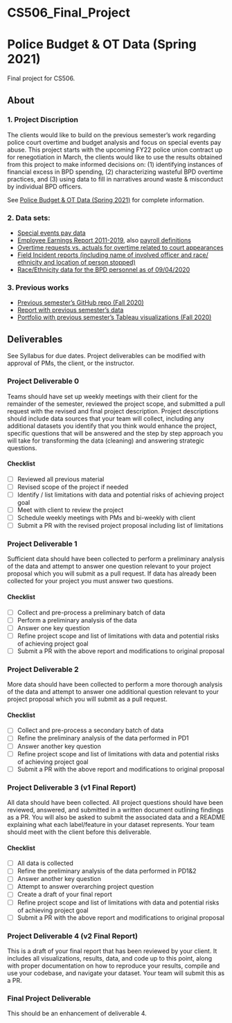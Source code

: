 # CS506_Final_Project
# Police Budget & OT Data (Spring 2021)  
Final project for CS506.

## About
### 1. Project Discription
The clients would like to build on the previous semester’s work regarding police court overtime and budget analysis and focus on special events pay abuse. 
This project starts with the upcoming FY22 police union contract up for renegotiation in March, the clients would like to use the results obtained from 
this project to make informed decisions on: (1) identifying instances of financial excess in BPD spending, (2) characterizing wasteful BPD overtime practices,
and (3) using data to fill in narratives around waste & misconduct by individual BPD officers.

See [Police Budget & OT Data (Spring 2021)](https://docs.google.com/document/d/1Af--sWikquT86yYEt350XWe9OlwcGvX1MFFg_c_C93w/edit) for complete information.
### 2. Data sets:
* [Special events pay data](https://docs.google.com/spreadsheets/u/3/d/1wwGcLa-HzZ8ejHN6J7dDUf097Vz1SigX6kifaB-xJF4/edit#gid=206104802)
* [Employee Earnings Report 2011-2019](https://data.boston.gov/dataset/employee-earnings-report), also [payroll definitions](https://data.boston.gov/dataset/employee-earnings-report/resource/609a6014-5ab0-49d9-8c38-1389e7bf0d41)
* [Overtime requests vs. actuals for overtime related to court appearances](https://docs.google.com/spreadsheets/d/1_2CKTUmZW0getRarFiNTJHc9rejQ2JBNWbacCdOSIYk/edit#gid=1143100956)
* [Field Incident reports (including name of involved officer and race/ ethnicity and location of person stopped)](https://data.boston.gov/dataset/boston-police-department-fio)
* [Race/Ethnicity data for the BPD personnel as of 09/04/2020](https://drive.google.com/file/d/1hdV3IJswhMykC8FJaiZDjk7pLEYhOMJ6/view?usp=sharing)
### 3. Previous works
* [Previous semester’s GitHub repo (Fall 2020)](https://github.com/BU-Spark/CS506-Fall2020-Projects/tree/master/police_conduct_data)
* [Report with previous semester’s data](https://data.aclum.org/wp-content/uploads/2020/11/BPD-Court-Overtime-Report-ACLUM-Progressive-Mass-BU.pdf)
* [Portfolio with previous semester’s Tableau visualizations (Fall 2020)](https://data.aclum.org/bpd-court-overtime-analysis/)


## Deliverables

See Syllabus for due dates. Project deliverables can be modified with approval of PMs, the client, or the instructor.

### Project Deliverable 0

Teams should have set up weekly meetings with their client for the remainder of the semester,  reviewed the project scope, and submitted a pull request with the revised and final project description. Project descriptions should include data sources that your team will collect, including any additional datasets you identify that you think would enhance the project, specific questions that will be answered and the step by step approach you will take for transforming the data (cleaning) and answering strategic questions.

#### Checklist

- [ ] Reviewed all previous material
- [ ] Revised scope of the project if needed
- [ ] Identify / list limitations with data and potential risks of achieving project goal
- [ ] Meet with client to review the project
- [ ] Schedule weekly meetings with PMs and bi-weekly with client
- [ ] Submit a PR with the revised project proposal including list of limitations

### Project Deliverable 1

Sufficient data should have been collected to perform a preliminary analysis of the data and attempt to answer one question relevant to your project proposal which you will submit as a pull request. If data has already been collected for your project you must answer two questions.

#### Checklist

- [ ] Collect and pre-process a preliminary batch of data
- [ ] Perform a preliminary analysis of the data
- [ ] Answer one key question
- [ ] Refine project scope and list of limitations with data and potential risks of achieving project goal
- [ ] Submit a PR with the above report and modifications to original proposal

### Project Deliverable 2

More data should have been collected to perform a more thorough analysis of the data and attempt to answer one additional question relevant to your project proposal which you will submit as a pull request.

#### Checklist

- [ ] Collect and pre-process a secondary batch of data
- [ ] Refine the preliminary analysis of the data performed in PD1
- [ ] Answer another key question
- [ ] Refine project scope and list of limitations with data and potential risks of achieving project goal
- [ ] Submit a PR with the above report and modifications to original proposal

### Project Deliverable 3 (v1 Final Report)

All data should have been collected. All project questions should have been reviewed, answered, and submitted in a written document outlining findings as a PR. You will also be asked to submit the associated data and a README explaining what each label/feature in your dataset represents. Your team should meet with the client before this deliverable.

#### Checklist

- [ ] All data is collected
- [ ] Refine the preliminary analysis of the data performed in PD1&2
- [ ] Answer another key question
- [ ] Attempt to answer overarching project question
- [ ] Create a draft of your final report
- [ ] Refine project scope and list of limitations with data and potential risks of achieving project goal
- [ ] Submit a PR with the above report and modifications to original proposal

### Project Deliverable 4 (v2 Final Report)

This is a draft of your final report that has been reviewed by your client. It includes all visualizations, results, data, and code up to this point, along with proper documentation on how to reproduce your results, compile and use your codebase, and navigate your dataset. Your team will submit this as a PR.

### Final Project Deliverable

This should be an enhancement of deliverable 4.

